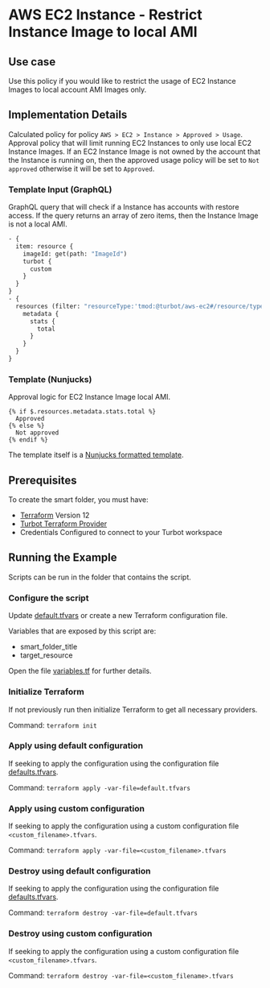 # AWS EC2 Instance - Restrict Instance Image to local AMI

## Use case

Use this policy if you would like to restrict the usage of EC2 Instance Images to local account AMI Images only.

## Implementation Details

Calculated policy for policy `AWS > EC2 > Instance > Approved > Usage`.
Approval policy that will limit running EC2 Instances to only use local EC2 Instance Images.
If an EC2 Instance Image is not owned by the account that the Instance is running on, then the approved usage
policy will be set to `Not approved` otherwise it will be set to `Approved`.

### Template Input (GraphQL)

GraphQL query that will check if a Instance has accounts with restore access.
If the query returns an array of zero items, then the Instance Image is not a local AMI.

```graphql
- {
  item: resource {
    imageId: get(path: "ImageId")
    turbot {
      custom
    }
  }
}
- {
  resources (filter: "resourceType:'tmod:@turbot/aws-ec2#/resource/types/Ami' $.ImageId:'{{$.item.imageId}}' $.OwnerId:'{{$.item.turbot.custom.aws.accountId}}'") {
    metadata {
      stats {
        total
      }
    }
  }
}
```

### Template (Nunjucks)

Approval logic for EC2 Instance Image local AMI.

```nunjucks
{% if $.resources.metadata.stats.total %}
  Approved
{% else %}
  Not approved
{% endif %}
```

The template itself is a [Nunjucks formatted template](https://mozilla.github.io/nunjucks/templating.html).

## Prerequisites

To create the smart folder, you must have:

- [Terraform](https://www.terraform.io) Version 12
- [Turbot Terraform Provider](https://turbot.com/v5/docs/reference/terraform)
- Credentials Configured to connect to your Turbot workspace

## Running the Example

Scripts can be run in the folder that contains the script.

### Configure the script

Update [default.tfvars](default.tfvars) or create a new Terraform configuration file.

Variables that are exposed by this script are:

- smart_folder_title
- target_resource

Open the file [variables.tf](variables.tf) for further details.

### Initialize Terraform

If not previously run then initialize Terraform to get all necessary providers.

Command: `terraform init`

### Apply using default configuration

If seeking to apply the configuration using the configuration file [defaults.tfvars](defaults.tfvars).

Command: `terraform apply -var-file=default.tfvars`

### Apply using custom configuration

If seeking to apply the configuration using a custom configuration file `<custom_filename>.tfvars`.

Command: `terraform apply -var-file=<custom_filename>.tfvars`

### Destroy using default configuration

If seeking to apply the configuration using the configuration file [defaults.tfvars](defaults.tfvars).

Command: `terraform destroy -var-file=default.tfvars`

### Destroy using custom configuration

If seeking to apply the configuration using a custom configuration file `<custom_filename>.tfvars`.

Command: `terraform destroy -var-file=<custom_filename>.tfvars`
